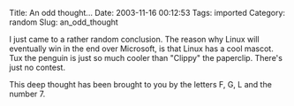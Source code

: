 Title: An odd thought...
Date: 2003-11-16 00:12:53
Tags: imported
Category: random
Slug: an_odd_thought

I just came to a rather random conclusion.  The reason why Linux will eventually win in the end over Microsoft, is that Linux has a cool mascot.  Tux the penguin is just so much cooler than "Clippy" the paperclip.  There's just no contest.

This deep thought has been brought to you by the letters F, G, L and the number 7.
